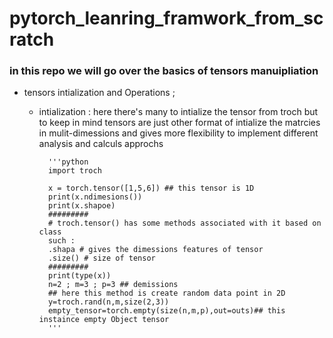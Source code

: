# pytorch_leanring_framwork_from_scratch

### in this repo we will go over the basics of tensors manuipliation

* tensors intialization and Operations ; 

    * intialization :
        here there's many to intialize the tensor from troch but to keep in mind 
        tensors are just other format of intialize the matrcies in mulit-dimessions 
        and gives more flexibility to implement different analysis and calculs approchs 

            '''python
            import troch 

            x = torch.tensor([1,5,6]) ## this tensor is 1D
            print(x.ndimesions())
            print(x.shapoe)
            #########
            # troch.tensor() has some methods associated with it based on class 
            such :
            .shapa # gives the dimessions features of tensor
            .size() # size of tensor
            #########
            print(type(x))
            n=2 ; m=3 ; p=3 ## demissions 
            ## here this method is create random data point in 2D 
            y=troch.rand(n,m,size(2,3))
            empty_tensor=torch.empty(size(n,m,p),out=outs)## this instaince empty Object tensor 
            '''  